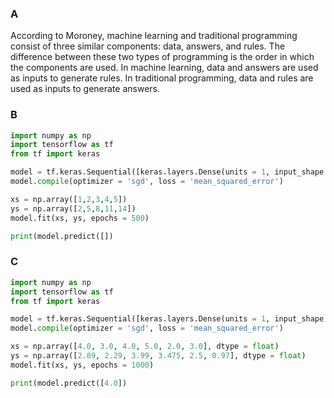 ### A
According to Moroney, machine learning and traditional programming consist of three similar components: data, answers, and rules. The difference between these two types of programming is the order in which the components are used. In machine learning, data and answers are used as inputs to generate rules. In traditional programming, data and rules are used as inputs to generate answers.

### B
```python
import numpy as np
import tensorflow as tf
from tf import keras

model = tf.keras.Sequential([keras.layers.Dense(units = 1, input_shape = [1])])
model.compile(optimizer = 'sgd', loss = 'mean_squared_error')

xs = np.array([1,2,3,4,5])
ys = np.array([2,5,8,11,14])
model.fit(xs, ys, epochs = 500)

print(model.predict([])
```

### C
```python
import numpy as np
import tensorflow as tf
from tf import keras

model = tf.keras.Sequential([keras.layers.Dense(units = 1, input_shape = [1])])
model.compile(optimizer = 'sgd', loss = 'mean_squared_error')

xs = np.array([4.0, 3.0, 4.0, 5.0, 2.0, 3.0], dtype = float)
ys = np.array([2.89, 2.29, 3.99, 3.475, 2.5, 0.97], dtype = float)
model.fit(xs, ys, epochs = 1000)

print(model.predict([4.0])
```  

